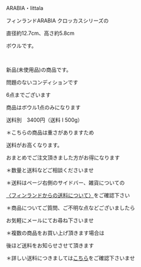 <link rel="stylesheet" type="text/css" href="/assets/css/styles.css">

ARABIA・Iittala

フィンランドARABIA クロッカスシリーズの

直径約12.7cm、高さ約5.8cm

ボウルです。

<img alt="" src="http://blog.cnobi.jp/v1/blog/user/71e35865e9e62f3f9d70420d6124d2ab/1653311582"/>

<img alt="" src="http://blog.cnobi.jp/v1/blog/user/71e35865e9e62f3f9d70420d6124d2ab/1653314617"/> 

<img alt="" src="http://blog.cnobi.jp/v1/blog/user/71e35865e9e62f3f9d70420d6124d2ab/1653311592"/> 

<img alt="" src="http://blog.cnobi.jp/v1/blog/user/71e35865e9e62f3f9d70420d6124d2ab/1653311593"/>

新品(未使用品)の商品です。

問題のないコンディションです

6点までございます

商品はボウル1点のみになります

送料別　3400円（送料 I 500g）

＊こちらの商品は重さがありますため

送料がお高くなります。

おまとめでご注文頂きました方がお得になります

＊数量と送料などご相談くださいませ

＊送料はページ右側のサイドバー、雑貨についての

[〈フィンランドからの送料について〉](https://dkzakka.github.io/2005/03/31/雑貨について.html)をご確認下さい

＊商品についてご質問、ご不明な点などございましたら

お気軽にメールにてお尋ね下さいませ

＊複数の商品をお買い上げ頂きます場合は

後ほど送料をお知らせさせて頂きます

＊詳しい送料につきましては[こちら](http://dkzakka.blog.shinobi.jp/Entry/3385/)をご確認下さいませ